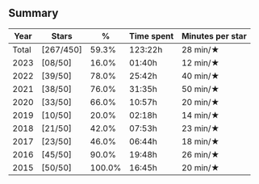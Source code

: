 ## Summary
Year|Stars|%|Time spent|Minutes per star
-|-|-|-|-
Total|[267/450]|59.3%|123:22h|28 min/★
2023|[08/50]|16.0%|01:40h|12 min/★
2022|[39/50]|78.0%|25:42h|40 min/★
2021|[38/50]|76.0%|31:35h|50 min/★
2020|[33/50]|66.0%|10:57h|20 min/★
2019|[10/50]|20.0%|02:18h|14 min/★
2018|[21/50]|42.0%|07:53h|23 min/★
2017|[23/50]|46.0%|06:44h|18 min/★
2016|[45/50]|90.0%|19:48h|26 min/★
2015|[50/50]|100.0%|16:45h|20 min/★
